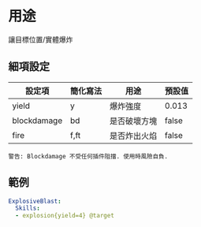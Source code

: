 用途
===================

讓目標位置/實體爆炸

細項設定
----------

| 設定項 | 簡化寫法 | 用途 | 預設值 |
|-------------|---------|-------------------------------------------------------|---------|
| yield   | y   | 爆炸強度| 0.013   |
| blockdamage | bd  | 是否破壞方塊 | false   |
| fire| f,ft| 是否炸出火焰 | false   |

  
`警告: Blockdamage 不受任何插件阻擋. 使用時風險自負.`

範例
--------
```yaml
ExplosiveBlast:
  Skills:
  - explosion{yield=4} @target
```